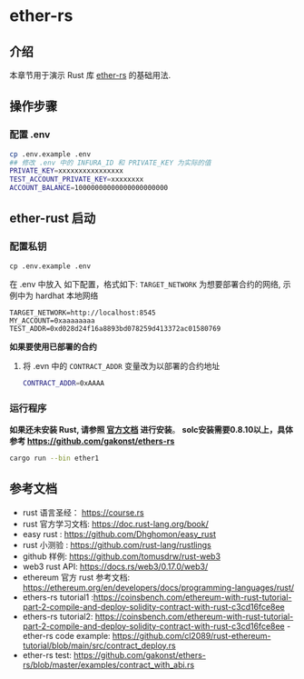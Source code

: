 # ether-rs 

## 介绍
本章节用于演示 Rust 库 [ether-rs](https://github.com/gakonst/ethers-rs) 的基础用法.

## 操作步骤


### 配置 .env

```sh
cp .env.example .env
## 修改 .env 中的 INFURA_ID 和 PRIVATE_KEY 为实际的值
PRIVATE_KEY=xxxxxxxxxxxxxxxx
TEST_ACCOUNT_PRIVATE_KEY=xxxxxxxx
ACCOUNT_BALANCE=10000000000000000000000
```

## ether-rust 启动

### 配置私钥

```
cp .env.example .env
```

在 .env 中放入 如下配置，格式如下:
`TARGET_NETWORK` 为想要部署合约的网络, 示例中为 hardhat 本地网络

```
TARGET_NETWORK=http://localhost:8545
MY_ACCOUNT=0xaaaaaaaa
TEST_ADDR=0xd028d24f16a8893bd078259d413372ac01580769
```

**如果要使用已部署的合约**

1. 将 .evn 中的 `CONTRACT_ADDR` 变量改为以部署的合约地址

   ```bash
   CONTRACT_ADDR=0xAAAA
   ```
   
### 运行程序

**如果还未安装 Rust, 请参照 [官方文档](https://www.rust-lang.org/learn/get-started) 进行安装**。
**solc安装需要0.8.10以上，具体参考 https://github.com/gakonst/ethers-rs**

```bash
cargo run --bin ether1
```

## 参考文档

- rust 语言圣经： <https://course.rs>
- rust 官方学习文档: <https://doc.rust-lang.org/book/>
- easy rust : <https://github.com/Dhghomon/easy_rust>
- rust 小测验 : <https://github.com/rust-lang/rustlings>
- github 样例: <https://github.com/tomusdrw/rust-web3>
- web3 rust API: <https://docs.rs/web3/0.17.0/web3/>
- ethereum 官方 rust 参考文档: <https://ethereum.org/en/developers/docs/programming-languages/rust/>
- ethers-rs tutorial1 :https://coinsbench.com/ethereum-with-rust-tutorial-part-2-compile-and-deploy-solidity-contract-with-rust-c3cd16fce8ee 
- ethers-rs tutorial2: https://coinsbench.com/ethereum-with-rust-tutorial-part-2-compile-and-deploy-solidity-contract-with-rust-c3cd16fce8ee
-ether-rs code example: https://github.com/cl2089/rust-ethereum-tutorial/blob/main/src/contract_deploy.rs
- ether-rs test: https://github.com/gakonst/ethers-rs/blob/master/examples/contract_with_abi.rs
